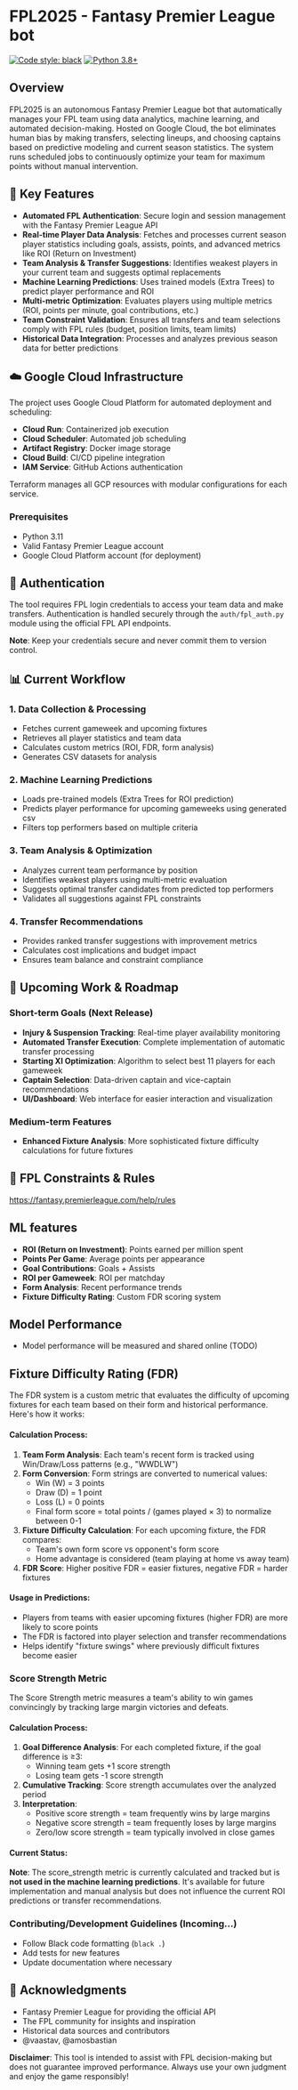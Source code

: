 # FPL2025 - Fantasy Premier League bot

[![Code style: black](https://img.shields.io/badge/code%20style-black-000000.svg)](https://github.com/psf/black)
[![Python 3.8+](https://img.shields.io/badge/python-3.8+-blue.svg)](https://www.python.org/downloads/)

## Overview

FPL2025 is an autonomous Fantasy Premier League bot that automatically manages your FPL team using data analytics, machine learning, and automated decision-making. Hosted on Google Cloud, the bot eliminates human bias by making transfers, selecting lineups, and choosing captains based on predictive modeling and current season statistics. The system runs scheduled jobs to continuously optimize your team for maximum points without manual intervention.

## 🚀 Key Features
- **Automated FPL Authentication**: Secure login and session management with the Fantasy Premier League API
- **Real-time Player Data Analysis**: Fetches and processes current season player statistics including goals, assists, points, and advanced metrics like ROI (Return on Investment)
- **Team Analysis & Transfer Suggestions**: Identifies weakest players in your current team and suggests optimal replacements
- **Machine Learning Predictions**: Uses trained models (Extra Trees) to predict player performance and ROI
- **Multi-metric Optimization**: Evaluates players using multiple metrics (ROI, points per minute, goal contributions, etc.)
- **Team Constraint Validation**: Ensures all transfers and team selections comply with FPL rules (budget, position limits, team limits)
- **Historical Data Integration**: Processes and analyzes previous season data for better predictions


## ☁️ Google Cloud Infrastructure
The project uses Google Cloud Platform for automated deployment and scheduling:
- **Cloud Run**: Containerized job execution
- **Cloud Scheduler**: Automated job scheduling
- **Artifact Registry**: Docker image storage
- **Cloud Build**: CI/CD pipeline integration
- **IAM Service**: GitHub Actions authentication

Terraform manages all GCP resources with modular configurations for each service.

### Prerequisites
- Python 3.11
- Valid Fantasy Premier League account
- Google Cloud Platform account (for deployment)

## 🔐 Authentication
The tool requires FPL login credentials to access your team data and make transfers. Authentication is handled securely through the `auth/fpl_auth.py` module using the official FPL API endpoints.

**Note**: Keep your credentials secure and never commit them to version control.

## 📊 Current Workflow

### 1. Data Collection & Processing
- Fetches current gameweek and upcoming fixtures
- Retrieves all player statistics and team data
- Calculates custom metrics (ROI, FDR, form analysis)
- Generates CSV datasets for analysis

### 2. Machine Learning Predictions
- Loads pre-trained models (Extra Trees for ROI prediction)
- Predicts player performance for upcoming gameweeks using generated csv
- Filters top performers based on multiple criteria

### 3. Team Analysis & Optimization
- Analyzes current team performance by position
- Identifies weakest players using multi-metric evaluation
- Suggests optimal transfer candidates from predicted top performers
- Validates all suggestions against FPL constraints

### 4. Transfer Recommendations
- Provides ranked transfer suggestions with improvement metrics
- Calculates cost implications and budget impact
- Ensures team balance and constraint compliance


## 🔮 Upcoming Work & Roadmap

### Short-term Goals (Next Release)
- **Injury & Suspension Tracking**: Real-time player availability monitoring
- **Automated Transfer Execution**: Complete implementation of automatic transfer processing
- **Starting XI Optimization**: Algorithm to select best 11 players for each gameweek
- **Captain Selection**: Data-driven captain and vice-captain recommendations
- **UI/Dashboard**: Web interface for easier interaction and visualization


### Medium-term Features
- **Enhanced Fixture Analysis**: More sophisticated fixture difficulty calculations for future fixtures


## 🎯 FPL Constraints & Rules
https://fantasy.premierleague.com/help/rules


## ML features
- **ROI (Return on Investment)**: Points earned per million spent
- **Points Per Game**: Average points per appearance
- **Goal Contributions**: Goals + Assists
- **ROI per Gameweek**: ROI per matchday
- **Form Analysis**: Recent performance trends
- **Fixture Difficulty Rating**: Custom FDR scoring system

## Model Performance
- Model performance will be measured and shared online (TODO)

## Fixture Difficulty Rating (FDR)
The FDR system is a custom metric that evaluates the difficulty of upcoming fixtures for each team based on their form and historical performance. Here's how it works:

#### Calculation Process:
1. **Team Form Analysis**: Each team's recent form is tracked using Win/Draw/Loss patterns (e.g., "WWDLW")
2. **Form Conversion**: Form strings are converted to numerical values:
   - Win (W) = 3 points
   - Draw (D) = 1 point
   - Loss (L) = 0 points
   - Final form score = total points / (games played × 3) to normalize between 0-1
3. **Fixture Difficulty Calculation**: For each upcoming fixture, the FDR compares:
   - Team's own form score vs opponent's form score
   - Home advantage is considered (team playing at home vs away team)
4. **FDR Score**: Higher positive FDR = easier fixtures, negative FDR = harder fixtures

#### Usage in Predictions:
- Players from teams with easier upcoming fixtures (higher FDR) are more likely to score points
- The FDR is factored into player selection and transfer recommendations
- Helps identify "fixture swings" where previously difficult fixtures become easier

### Score Strength Metric

The Score Strength metric measures a team's ability to win games convincingly by tracking large margin victories and defeats.

#### Calculation Process:
1. **Goal Difference Analysis**: For each completed fixture, if the goal difference is ≥3:
   - Winning team gets +1 score strength
   - Losing team gets -1 score strength
2. **Cumulative Tracking**: Score strength accumulates over the analyzed period
3. **Interpretation**:
   - Positive score strength = team frequently wins by large margins
   - Negative score strength = team frequently loses by large margins
   - Zero/low score strength = team typically involved in close games

#### Current Status:
**Note**: The score_strength metric is currently calculated and tracked but is **not used in the machine learning predictions**. It's available for future implementation and manual analysis but does not influence the current ROI predictions or transfer recommendations.


### Contributing/Development Guidelines (Incoming...)
- Follow Black code formatting (`black .`)
- Add tests for new features
- Update documentation where necessary

## 🙏 Acknowledgments
- Fantasy Premier League for providing the official API
- The FPL community for insights and inspiration
- Historical data sources and contributors
- @vaastav, @amosbastian

**Disclaimer**: This tool is intended to assist with FPL decision-making but does not guarantee improved performance. Always use your own judgment and enjoy the game responsibly!